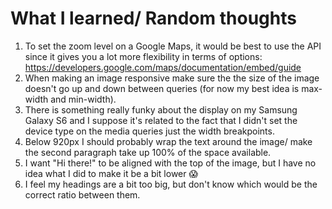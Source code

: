 # What I learned/ Random thoughts

1. To set the zoom level on a Google Maps, it would be best to use the API since it gives you a lot more flexibility in terms of options: https://developers.google.com/maps/documentation/embed/guide
2. When making an image responsive make sure the the size of the image doesn't go up and down between queries (for now my best idea is max-width and min-width).
3. There is something really funky about the display on my Samsung Galaxy S6 and I suppose it's related to the fact that I didn't set the device type on the media queries just the width breakpoints.
4. Below 920px I should probably wrap the text around the image/ make the second paragraph take up 100% of the space available.
5. I want "Hi there!" to be aligned with the top of the image, but I have no idea what I did to make it be a bit lower :scream:
6. I feel my headings are a bit too big, but don't know which would be the correct ratio between them.